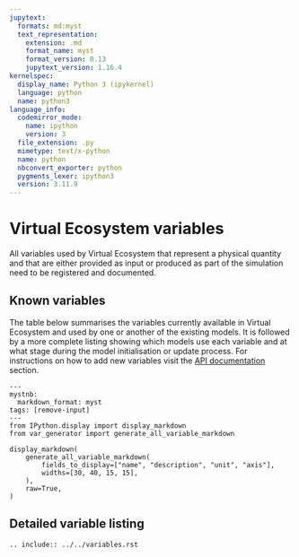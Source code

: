 ```yaml
---
jupytext:
  formats: md:myst
  text_representation:
    extension: .md
    format_name: myst
    format_version: 0.13
    jupytext_version: 1.16.4
kernelspec:
  display_name: Python 3 (ipykernel)
  language: python
  name: python3
language_info:
  codemirror_mode:
    name: ipython
    version: 3
  file_extension: .py
  mimetype: text/x-python
  name: python
  nbconvert_exporter: python
  pygments_lexer: ipython3
  version: 3.11.9
---
```


# Virtual Ecosystem variables

All variables used by Virtual Ecosystem that represent a physical quantity and that are
either provided as input or produced as part of the simulation need to be registered
and documented.

## Known variables

The table below summarises the variables currently available in Virtual Ecosystem and
used by one or another of the existing models. It is followed by a more complete listing
showing which models use each variable and at what stage during the model initialisation
or update process. For instructions on how to add new variables visit the [API
documentation](../../api/core/variables.md) section.

```{code-cell} ipython3
---
mystnb:
  markdown_format: myst
tags: [remove-input]
---
from IPython.display import display_markdown
from var_generator import generate_all_variable_markdown

display_markdown(
    generate_all_variable_markdown(
        fields_to_display=["name", "description", "unit", "axis"],
        widths=[30, 40, 15, 15],
    ),
    raw=True,
)
```

## Detailed variable listing

```{eval-rst}
.. include:: ../../variables.rst
```
